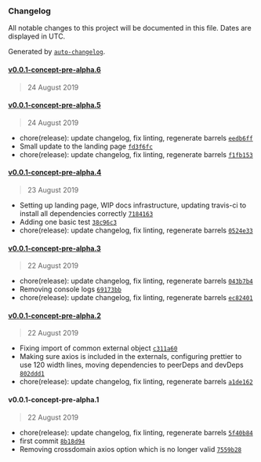 ### Changelog

All notable changes to this project will be documented in this file. Dates are displayed in UTC.

Generated by [`auto-changelog`](https://github.com/CookPete/auto-changelog).

#### [v0.0.1-concept-pre-alpha.6](https://github.com/nosachamos/mobx-state-tree-entity/compare/v0.0.1-concept-pre-alpha.6...v0.0.1-concept-pre-alpha.6)

> 24 August 2019

#### [v0.0.1-concept-pre-alpha.5](https://github.com/nosachamos/mobx-state-tree-entity/compare/v0.0.1-concept-pre-alpha.4...v0.0.1-concept-pre-alpha.5)

> 24 August 2019

- chore(release): update changelog, fix linting, regenerate barrels [`eedb6ff`](https://github.com/nosachamos/mobx-state-tree-entity/commit/eedb6ff95c36c27b89db54350955a84b013d4e29)
- Small update to the landing page [`fd3f6fc`](https://github.com/nosachamos/mobx-state-tree-entity/commit/fd3f6fcb97fe7b09eb753e33185c31c37427275c)
- chore(release): update changelog, fix linting, regenerate barrels [`f1fb153`](https://github.com/nosachamos/mobx-state-tree-entity/commit/f1fb1534399fa98ac166abb4c128cca174aec74c)

#### [v0.0.1-concept-pre-alpha.4](https://github.com/nosachamos/mobx-state-tree-entity/compare/v0.0.1-concept-pre-alpha.3...v0.0.1-concept-pre-alpha.4)

> 23 August 2019

- Setting up landing page, WIP docs infrastructure, updating travis-ci to install all dependencies correctly [`7184163`](https://github.com/nosachamos/mobx-state-tree-entity/commit/7184163d041137a7ba274a567b4d156cff51949a)
- Adding one basic test [`38c96c3`](https://github.com/nosachamos/mobx-state-tree-entity/commit/38c96c31854b042921a11ba572a571e9e5e39aab)
- chore(release): update changelog, fix linting, regenerate barrels [`0524e33`](https://github.com/nosachamos/mobx-state-tree-entity/commit/0524e33aaa5c5527a2ffe902a8a922a4f151cfec)

#### [v0.0.1-concept-pre-alpha.3](https://github.com/nosachamos/mobx-state-tree-entity/compare/v0.0.1-concept-pre-alpha.2...v0.0.1-concept-pre-alpha.3)

> 22 August 2019

- chore(release): update changelog, fix linting, regenerate barrels [`043b7b4`](https://github.com/nosachamos/mobx-state-tree-entity/commit/043b7b42d37f2b3aac93b048dd3d69291a76c954)
- Removing console logs [`69173bb`](https://github.com/nosachamos/mobx-state-tree-entity/commit/69173bb50c763f9ad9bd8ef17507383476c1f8a6)
- chore(release): update changelog, fix linting, regenerate barrels [`ec82401`](https://github.com/nosachamos/mobx-state-tree-entity/commit/ec82401d8b5ab85fe40462e830114bafc36390e3)

#### [v0.0.1-concept-pre-alpha.2](https://github.com/nosachamos/mobx-state-tree-entity/compare/v0.0.1-concept-pre-alpha.1...v0.0.1-concept-pre-alpha.2)

> 22 August 2019

- Fixing import of common external object [`c311a60`](https://github.com/nosachamos/mobx-state-tree-entity/commit/c311a607db9f919ad14aeca5b5b2298d8b2ebb74)
- Making sure axios is included in the externals, configuring prettier to use 120 width lines, moving dependencies to peerDeps and devDeps [`802ddd1`](https://github.com/nosachamos/mobx-state-tree-entity/commit/802ddd152df3121adc7754869c866319547352ef)
- chore(release): update changelog, fix linting, regenerate barrels [`a1de162`](https://github.com/nosachamos/mobx-state-tree-entity/commit/a1de16256f78d0be4f295721b1d32fa91c0ccd5b)

#### v0.0.1-concept-pre-alpha.1

> 22 August 2019

- chore(release): update changelog, fix linting, regenerate barrels [`5f40b84`](https://github.com/nosachamos/mobx-state-tree-entity/commit/5f40b84f2324f8b8fd79d8bda6fe5bbe2b119374)
- first commit [`8b18d94`](https://github.com/nosachamos/mobx-state-tree-entity/commit/8b18d94936b6939c58d44d51bb1e11b322f97e86)
- Removing crossdomain axios option which is no longer valid [`7559b28`](https://github.com/nosachamos/mobx-state-tree-entity/commit/7559b281123a28467a893f5bf0e62c263166ba63)
